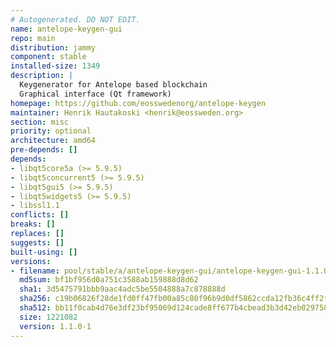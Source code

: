 ```yaml
---
# Autogenerated. DO NOT EDIT.
name: antelope-keygen-gui
repo: main
distribution: jammy
component: stable
installed-size: 1349
description: |
  Keygenerator for Antelope based blockchain
  Graphical interface (Qt framework)
homepage: https://github.com/eosswedenorg/antelope-keygen
maintainer: Henrik Hautakoski <henrik@eossweden.org>
section: misc
priority: optional
architecture: amd64
pre-depends: []
depends:
- libqt5core5a (>= 5.9.5)
- libqt5concurrent5 (>= 5.9.5)
- libqt5gui5 (>= 5.9.5)
- libqt5widgets5 (>= 5.9.5)
- libssl1.1
conflicts: []
breaks: []
replaces: []
suggests: []
built-using: []
versions:
- filename: pool/stable/a/antelope-keygen-gui/antelope-keygen-gui-1.1.0-1-ubuntu-22.04_amd64.deb
  md5sum: bf1bf956d0a751c3588ab159888d8d62
  sha1: 3d5475791bbb9aac4adc5be5504888a7c878888d
  sha256: c19b06826f28de1fd0ff47fb00a85c80f96b9d0df5862ccda12fb36c4ff2f985
  sha512: bb11f0cab4d76e3df23bf95069d124cade8ff677b4cbead3b3d42eb029758623491038974edb240dea10b07efaa5a5385f532ab5426ddae81458fbe23f75b195
  size: 1221082
  version: 1.1.0-1
---
```


